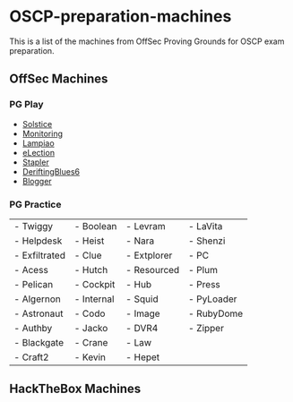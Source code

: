 # OSCP-preparation-machines
This is a list of the machines from OffSec Proving Grounds for OSCP exam preparation.

## OffSec Machines
### PG Play
- [Solstice](PG-Play/01-Solstice/01-Solstice.md)
- [Monitoring](PG-Play/02-Monitoring/01-Monitoring.md)
- [Lampiao](PG-Play/03-Lampiao/01-Lampiao.md)
- [eLection](PG-Play/04-eLection/01-eLection.md)
- [Stapler](PG-Play/05-Stapler/01-Stapler.md)
- [DeriftingBlues6](PG-Play/06-DriftingBlues6/01-DriftingBlues6.md)
- [Blogger](PG-Play/07-Blogger/01-Blogger.md)

### PG Practice

|  |  |  |  |
|--|--|--|--|
|- Twiggy|- Boolean|- Levram|- LaVita|
|- Helpdesk|- Heist|- Nara|- Shenzi|
|- Exfiltrated|- Clue|- Extplorer|- PC|
|- Acess|- Hutch|- Resourced|- Plum|
|- Pelican|- Cockpit|- Hub|- Press|
|- Algernon|- Internal|- Squid|- PyLoader|
|- Astronaut|- Codo|- Image|- RubyDome|
|- Authby|- Jacko|- DVR4|- Zipper|
|- Blackgate|- Crane|- Law|  |
|- Craft2|- Kevin|- Hepet|  |



## HackTheBox Machines
